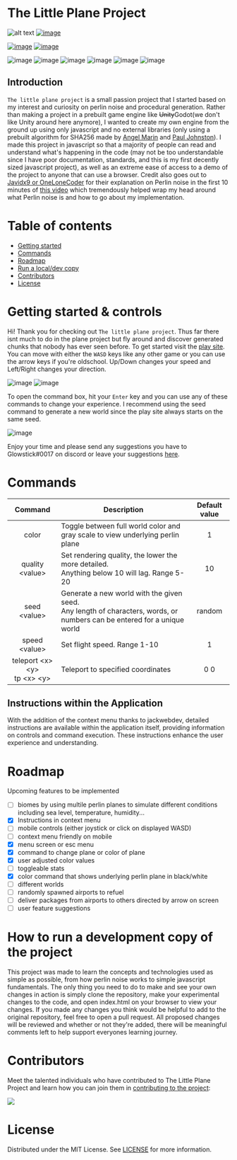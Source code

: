 # The Little Plane Project
![alt text](https://github.com/Glowstick0017/Little-Plane-Project/blob/master/css/tlpp-icon.png?raw=true)
[![image](/.github/ISSUE_TEMPLATE/playbutton.png)](https://glowstick.me/tlpp/index.html)

[![image](https://img.shields.io/badge/Live_build-darkgreen)](https://glowstick.me/tlpp/)
[![image](https://img.shields.io/badge/Snapshot-25w38h-yellow)](https://glowstick0017.github.io/Little-Plane-Project/index)

![image](https://img.shields.io/static/v1?label=Chrome&message=%E2%9C%94&color=success?style=social&logo=google-chrome&logoColor=white)
![image](https://img.shields.io/static/v1?label=Firefox&message=%E2%9C%94&color=success?style=social&logo=Firefox&logoColor=white)
![image](https://img.shields.io/static/v1?label=Microsoft%20Edge&message=%E2%9C%94&color=success?style=social&logo=Microsoft-edge&logoColor=white)
![image](https://img.shields.io/static/v1?label=Internet%20Explorer&message=%E2%9C%94&color=success?style=social&logo=Internet-Explorer&logoColor=white)
![image](https://img.shields.io/static/v1?label=Safari&message=%E2%9C%94&color=success?style=social&logo=Safari&logoColor=white)
![image](https://img.shields.io/static/v1?label=Mobile&message=In%20progress&color=critical)

## Introduction
`The little plane project` is a small passion project that I started based on my interest and curiosity on perlin noise and procedural generation. Rather than making a project in a prebuilt game engine like ~~Unity~~Godot(we don't like Unity around here anymore), I wanted to create my own engine from the ground up using only javascript and no external libraries (only using a prebuilt algorithm for SHA256 made by [Angel Marin](https://anmar.eu.org/) and [Paul Johnston](http://pajhome.org.uk/)). I made this project in javascript so that a majority of people can read and understand what's happening in the code (may not be too understandable since I have poor documentation, standards, and this is my first decently sized javascript project), as well as an extreme ease of access to a demo of the project to anyone that can use a browser. Credit also goes out to [Javidx9 or OneLoneCoder](https://github.com/OneLoneCoder) for their explanation on Perlin noise in the first 10 minutes of [this video](https://youtu.be/6-0UaeJBumA) which tremendously helped wrap my head around what Perlin noise is and how to go about my implementation. 

# Table of contents
- [Getting started](#getting-started--controls)
- [Commands](#commands)
- [Roadmap](#roadmap)
- [Run a local/dev copy](#how-to-run-a-development-copy-of-the-project)
- [Contributors](#contributors)
- [License](#license)

# Getting started & controls
Hi! Thank you for checking out `The little plane project`. Thus far there isnt much to do in the plane project but fly around and discover generated chunks that nobody has ever seen before. To get started visit the [play site](https://glowstick.me/tlpp/index.html). You can move with either the `WASD` keys like any other game or you can use the arrow keys if you're oldschool. Up/Down changes your speed and Left/Right changes your direction.

![image](https://github.com/Glowstick0017/Little-Plane-Project/blob/master/css/WASD.png?raw=true)
![image](https://github.com/Glowstick0017/Little-Plane-Project/blob/master/css/arrowKeys.png?raw=true)

To open the command box, hit your `Enter` key and you can use any of these commands to change your experience. I recommend using the seed command to generate a new world since the play site always starts on the same seed. 

![image](https://github.com/Glowstick0017/Little-Plane-Project/blob/master/css/enter.png?raw=true)

Enjoy your time and please send any suggestions you have to Glowstick#0017 on discord or leave your suggestions [here](https://github.com/Glowstick0017/Little-Plane-Project/issues/new?assignees=&labels=new+feature&template=feature_request.md&title=Feature%20Request).

# Commands
|      Command       | Description                                                                                                                   | Default value |
|:------------------:|-------------------------------------------------------------------------------------------------------------------------------|:-------------:|
|       color        | Toggle between full world color and gray scale to view underlying perlin plane                                                |       1       |
|  quality \<value>  | Set rendering quality, the lower the more detailed.  <br />Anything below 10 will lag. Range 5-20                             |      10       |
|   seed \<value>    | Generate a new world with the given seed. <br />Any length of characters, words, or numbers can be entered for a unique world |    random     |
|   speed \<value>   | Set flight speed. Range 1-10                                                                                                  |       1       |
| teleport \<x> \<y> <br/> tp \<x> \<y> | Teleport to specified coordinates                                                                          |      0 0      |


## Instructions within the Application
With the addition of the context menu thanks to jackwebdev, detailed instructions are available within the application itself, providing information on controls and command execution. These instructions enhance the user experience and understanding.

# Roadmap
Upcoming features to be implemented
- [ ] biomes by using multile perlin planes to simulate different conditions including sea level, temperature, humidity...
- [X] Instructions in context menu
- [ ] mobile controls (either joystick or click on displayed WASD)
- [ ] context menu friendly on mobile  
- [X] menu screen or esc menu
- [X] command to change plane or color of plane
- [X] user adjusted color values
- [ ] toggleable stats
- [X] color command that shows underlying perlin plane in black/white
- [ ] different worlds
- [ ] randomly spawned airports to refuel
- [ ] deliver packages from airports to others directed by arrow on screen
- [ ] user feature suggestions

# How to run a development copy of the project
This project was made to learn the concepts and technologies used as simple as possible, from how perlin noise works to simple javascript fundamentals.
The only thing you need to do to make and see your own changes in action is simply clone the repository, make your experimental changes to the code, and open index.html on your browser to view your changes.
If you made any changes you think would be helpful to add to the original repository, feel free to open a pull request. All proposed changes will be reviewed and whether or not they're added, there will be meaningful comments left to help support everyones learning journey.

# Contributors
Meet the talented individuals who have contributed to The Little Plane Project and learn how you can join them in [contributing to the project](CONTRIBUTING.md):

<a href="https://github.com/Glowstick0017/Little-Plane-Project/graphs/contributors">
  <img src="https://contrib.rocks/image?repo=Glowstick0017/Little-Plane-Project" />
</a>

# License
Distributed under the MIT License. See [LICENSE](https://github.com/Glowstick0017/Little-Plane-Project/blob/master/LICENSE) for more information.
